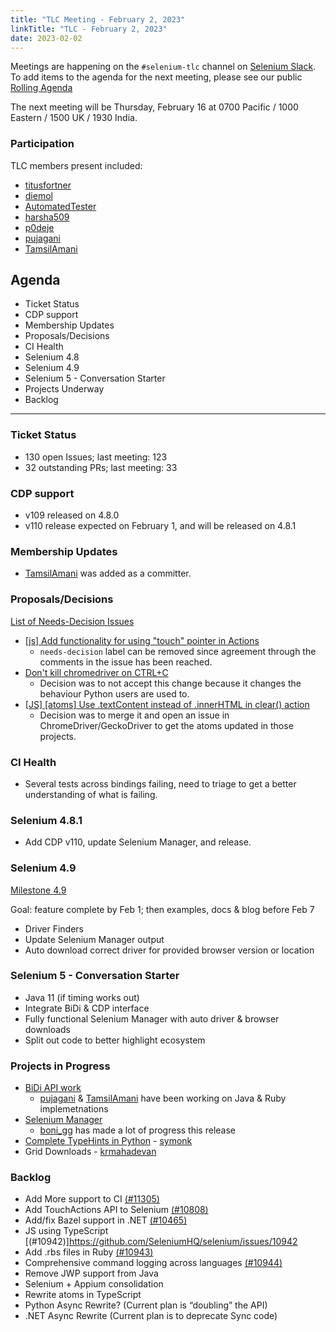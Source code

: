 ```yaml
---
title: "TLC Meeting - February 2, 2023"
linkTitle: "TLC - February 2, 2023"
date: 2023-02-02
---
```


Meetings are happening on the `#selenium-tlc` channel on [Selenium Slack](https://selenium.dev/support).
To add items to the agenda for the next meeting, please see our public [Rolling Agenda](https://docs.google.com/document/d/18InWY44S0C_ECkRkRo8GKictu8BEtsahRsFh17tmUR0/edit#)

The next meeting will be Thursday, February 16 at 0700 Pacific / 1000 Eastern / 1500 UK / 1930 India.

### Participation

TLC members present included:
* [titusfortner]
* [diemol]
* [AutomatedTester]
* [harsha509]
* [p0deje]
* [pujagani]
* [TamsilAmani]

## Agenda

* Ticket Status
* CDP support
* Membership Updates
* Proposals/Decisions
* CI Health
* Selenium 4.8
* Selenium 4.9
* Selenium 5 - Conversation Starter
* Projects Underway
* Backlog

***

### Ticket Status

* 130 open Issues; last meeting: 123
* 32 outstanding PRs; last meeting: 33

### CDP support

* v109 released on 4.8.0
* v110 release expected on February 1, and will be released on 4.8.1

### Membership Updates

* [TamsilAmani] was added as a committer.

### Proposals/Decisions

[List of Needs-Decision Issues](https://github.com/SeleniumHQ/selenium/labels/A-needs%20decision)

* [[js] Add functionality for using "touch" pointer in Actions](https://github.com/SeleniumHQ/selenium/issues/11570)
  * `needs-decision` label can be removed since agreement through the comments in the issue has been reached.
* [Don't kill chromedriver on CTRL+C](https://github.com/SeleniumHQ/selenium/pull/11128) 
  * Decision was to not accept this change because it changes the behaviour Python users are used to.
* [[JS] [atoms] Use .textContent instead of .innerHTML in clear() action](https://github.com/SeleniumHQ/selenium/pull/11504)
  * Decision was to merge it and open an issue in ChromeDriver/GeckoDriver to get the atoms updated in those projects.

### CI Health

* Several tests across bindings failing, need to triage to get a better understanding of what is failing.

### Selenium 4.8.1

* Add CDP v110, update Selenium Manager, and release.

### Selenium 4.9

[Milestone 4.9](https://github.com/SeleniumHQ/selenium/milestone/10)

Goal: feature complete by Feb 1; then examples, docs & blog before Feb 7
* Driver Finders
* Update Selenium Manager output
* Auto download correct driver for provided browser version or location

### Selenium 5 - Conversation Starter

* Java 11 (if timing works out)
* Integrate BiDi & CDP interface
* Fully functional Selenium Manager with auto driver & browser downloads
* Split out code to better highlight ecosystem

### Projects in Progress

* [BiDi API work](https://docs.google.com/document/d/1dCd8Y2PYaR5mOGSmNTwllEHNmFqegfoGkP-TCKvPzSU/edit#)
  * [pujagani] & [TamsilAmani] have been working on Java & Ruby implemetnations
* [Selenium Manager](https://github.com/SeleniumHQ/selenium/blob/trunk/rust/README.md#roadmap)
  * [boni_gg] has made a lot of progress this release 
* [Complete TypeHints in Python](https://github.com/SeleniumHQ/selenium/issues/9480) - [symonk]
* Grid Downloads - [krmahadevan]

### Backlog 

* Add More support to CI [(#11305)](https://github.com/SeleniumHQ/selenium/issues/11305)
* Add TouchActions API to Selenium [(#10808)](https://github.com/SeleniumHQ/selenium/issues/10808)
* Add/fix Bazel support in .NET [(#10465)](https://github.com/SeleniumHQ/selenium/issues/10465)
* JS using TypeScript [(#10942)]https://github.com/SeleniumHQ/selenium/issues/10942
* Add .rbs files in Ruby [(#10943)](https://github.com/SeleniumHQ/selenium/issues/10943)
* Comprehensive command logging across languages [(#10944)](https://github.com/SeleniumHQ/selenium/issues/10944)
* Remove JWP support from Java
* Selenium + Appium consolidation
* Rewrite atoms in TypeScript
* Python Async Rewrite? (Current plan is “doubling” the API)
* .NET Async Rewrite (Current plan is to deprecate Sync code)

[boni_gg]: https://twitter.com/boni_gg/
[harsha509]: https://github.com/harsha509/
[p0deje]: https://github.com/p0deje/
[pujagani]: https://github.com/pujagani/
[TamsilAmani]: https://github.com/TamsilAmani/
[titusfortner]: https://github.com/titusfortner/
[AutomatedTester]: https://github.com/AutomatedTester/
[diemol]: https://github.com/diemol/
[symonk]: https://github.com/symonk
[krmahadevan]: https://github.com/krmahadevan
